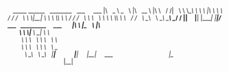 

    _____ ______    ________   ___      ___
    |\   _ \  _   \ |\   __  \ |\  \    /  /|   
    \ \  \\\__\ \  \\ \  \|\  \\ \  \  /  / /  
     \ \  \\|__| \  \\ \  \\\  \\ \  \/  / /  
      \ \  \    \ \  \\ \  \\\  \\ \    / /  
       \ \__\    \ \__\\ \_______\\ \__/ /
        \|__|     \|__| \|_______| \|__|/  
               ___   _________     ___
              |\  \ |\___   ___\  |\  \
              \ \  \\|___ \  \_|  \ \  \
               \ \  \    \ \  \    \ \  \
                \ \  \    \ \  \    \ \__\
                 \ \__\    \ \__\    \|__|
                  \|__|     \|__|      ___
                                      |\__\
                                      \|__|
